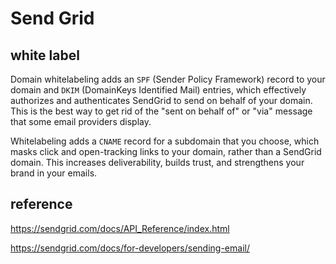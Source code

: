 # Send Grid

## white label
Domain whitelabeling adds an `SPF` (Sender Policy Framework) record to your
domain and `DKIM` (DomainKeys Identified Mail) entries, which effectively
authorizes and authenticates SendGrid to send on behalf of your domain. This
is the best way to get rid of the "sent on behalf of" or "via" message that
some email providers display.

Whitelabeling adds a `CNAME` record for a subdomain that you choose, which
masks click and open-tracking links to your domain, rather than a SendGrid
domain. This increases deliverability, builds trust, and strengthens your
brand in your emails.

## reference
https://sendgrid.com/docs/API_Reference/index.html

https://sendgrid.com/docs/for-developers/sending-email/